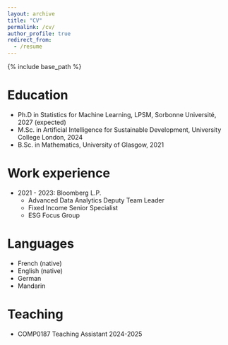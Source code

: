 ```yaml
---
layout: archive
title: "CV"
permalink: /cv/
author_profile: true
redirect_from:
  - /resume
---
```


{% include base_path %}

Education
======
* Ph.D in Statistics for Machine Learning, LPSM, Sorbonne Université, 2027 (expected)
* M.Sc. in Artificial Intelligence for Sustainable Development, University College London, 2024
* B.Sc. in Mathematics, University of Glasgow, 2021

Work experience
======
* 2021 - 2023: Bloomberg L.P.
  * Advanced Data Analytics Deputy Team Leader
  * Fixed Income Senior Specialist
  * ESG Focus Group
 
Languages
======
* French (native)
* English (native)
* German
* Mandarin
  
Teaching
======
* COMP0187 Teaching Assistant 2024-2025
